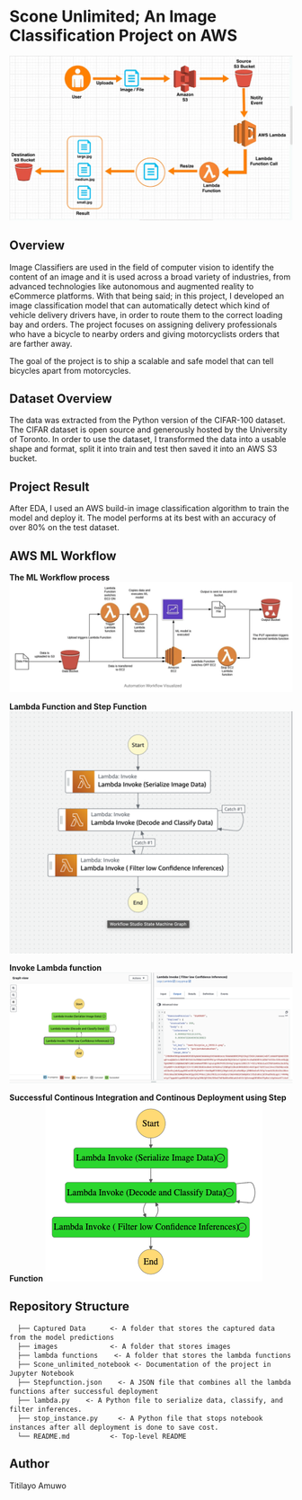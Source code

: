 # Scone Unlimited; An Image Classification Project on AWS 

![Stepfunction](/images/process.png)

## Overview

Image Classifiers are used in the field of computer vision to identify the content of an image and it is used across a broad variety of industries, from advanced technologies like autonomous and augmented reality to eCommerce platforms. With that being said; in this project, I developed an image classification model that can automatically detect which kind of vehicle delivery drivers have, in order to route them to the correct loading bay and orders. The project focuses on assigning delivery professionals who have a bicycle to nearby orders and giving motorcyclists orders that are farther away.

The goal of the project is to ship a scalable and safe model that can tell bicycles apart from motorcycles.

## Dataset Overview

The data was extracted from the Python version of the CIFAR-100 dataset. The CIFAR dataset is open source and generously hosted by the University of Toronto. In order to use the dataset, I transformed the data into a usable shape and format, split it into train and test then saved it into an AWS S3 bucket.

## Project Result

After EDA, I used an AWS build-in image classification algorithm to train the model and deploy it. The model performs at its best with an accuracy of over 80% on the test dataset.

## AWS ML Workflow

**The ML Workflow process** 
![ML Automation](/images/wrkflow.png)

**Lambda Function and Step Function**
![Step Function](/images/stepsimage.png)

**Invoke Lambda function**
![Lambda Invoke - Inference filter](/images/img.png)

**Successful Continous Integration and Continous Deployment using Step Function**
![Sucessful Automation](/images/stepfunctions_graph.png)

## Repository Structure

      ├── Captured Data      <- A folder that stores the captured data from the model predictions            
      ├── images             <- A folder that stores images
      ├── lambda functions    <- A folder that stores the lambda functions
      ├── Scone_unlimited_notebook <- Documentation of the project in Jupyter Notebook
      ├── Stepfunction.json    <- A JSON file that combines all the lambda functions after successful deployment
      ├── lambda.py    <- A Python file to serialize data, classify, and filter inferences.
      ├── stop_instance.py     <- A Python file that stops notebook instances after all deployment is done to save cost.
      └── README.md          <- Top-level README

## Author

Titilayo Amuwo

